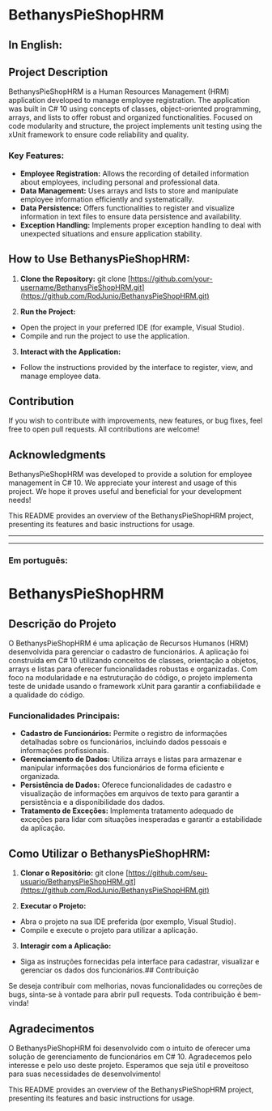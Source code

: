 # BethanysPieShopHRM

## In English:

## Project Description

BethanysPieShopHRM is a Human Resources Management (HRM) application developed to manage employee registration. The application was built in C# 10 using concepts of classes, object-oriented programming, arrays, and lists to offer robust and organized functionalities. Focused on code modularity and structure, the project implements unit testing using the xUnit framework to ensure code reliability and quality.

### Key Features:

- **Employee Registration:** Allows the recording of detailed information about employees, including personal and professional data.
- **Data Management:** Uses arrays and lists to store and manipulate employee information efficiently and systematically.
- **Data Persistence:** Offers functionalities to register and visualize information in text files to ensure data persistence and availability.
- **Exception Handling:** Implements proper exception handling to deal with unexpected situations and ensure application stability.



## How to Use BethanysPieShopHRM:

1. **Clone the Repository:**
git clone [https://github.com/your-username/BethanysPieShopHRM.git](https://github.com/RodJunio/BethanysPieShopHRM.git)

2. **Run the Project:**
- Open the project in your preferred IDE (for example, Visual Studio).
- Compile and run the project to use the application.

3. **Interact with the Application:**
- Follow the instructions provided by the interface to register, view, and manage employee data.



## Contribution

If you wish to contribute with improvements, new features, or bug fixes, feel free to open pull requests. All contributions are welcome!



## Acknowledgments

BethanysPieShopHRM was developed to provide a solution for employee management in C# 10. We appreciate your interest and usage of this project. We hope it proves useful and beneficial for your development needs!



This README provides an overview of the BethanysPieShopHRM project, presenting its features and basic instructions for usage.

-----------------
---


### Em português:
# BethanysPieShopHRM

## Descrição do Projeto

O BethanysPieShopHRM é uma aplicação de Recursos Humanos (HRM) desenvolvida para gerenciar o cadastro de funcionários. A aplicação foi construída em C# 10 utilizando conceitos de classes, orientação a objetos, arrays e listas para oferecer funcionalidades robustas e organizadas. Com foco na modularidade e na estruturação do código, o projeto implementa teste de unidade usando o framework xUnit para garantir a confiabilidade e a qualidade do código.

### Funcionalidades Principais:

- **Cadastro de Funcionários:** Permite o registro de informações detalhadas sobre os funcionários, incluindo dados pessoais e informações profissionais.
- **Gerenciamento de Dados:** Utiliza arrays e listas para armazenar e manipular informações dos funcionários de forma eficiente e organizada.
- **Persistência de Dados:** Oferece funcionalidades de cadastro e visualização de informações em arquivos de texto para garantir a persistência e a disponibilidade dos dados.
- **Tratamento de Exceções:** Implementa tratamento adequado de exceções para lidar com situações inesperadas e garantir a estabilidade da aplicação.



## Como Utilizar o BethanysPieShopHRM:

1. **Clonar o Repositório:**
git clone [https://github.com/seu-usuario/BethanysPieShopHRM.git](https://github.com/RodJunio/BethanysPieShopHRM.git)

2. **Executar o Projeto:**
- Abra o projeto na sua IDE preferida (por exemplo, Visual Studio).
- Compile e execute o projeto para utilizar a aplicação.

3. **Interagir com a Aplicação:**
- Siga as instruções fornecidas pela interface para cadastrar, visualizar e gerenciar os dados dos funcionários.## Contribuição

Se deseja contribuir com melhorias, novas funcionalidades ou correções de bugs, sinta-se à vontade para abrir pull requests. Toda contribuição é bem-vinda! 
## Agradecimentos

O BethanysPieShopHRM foi desenvolvido com o intuito de oferecer uma solução de gerenciamento de funcionários em C# 10. Agradecemos pelo interesse e pelo uso deste projeto. Esperamos que seja útil e proveitoso para suas necessidades de desenvolvimento!


This README provides an overview of the BethanysPieShopHRM project, presenting its features and basic instructions for usage.
